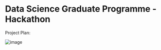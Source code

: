# Data Science Graduate Programme - Hackathon

Project Plan:

![image](https://github.com/Lef-N/data-sci-y2-mod3/assets/152979958/6a044e28-95f3-47ce-b81f-1f7382293025)
